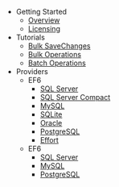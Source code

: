 - Getting Started
   - [Overview](overview.md)
   - [Licensing](licensing.md)
- Tutorials
   - [Bulk SaveChanges](tutorial-bulk-savechanges.md)
   - [Bulk Operations](tutorial-bulk-operations.md)
   - [Batch Operations](tutorial-batch-operations.md)
- Providers
   - EF6
      - [SQL Server](/providers/ef6/sql-server-provider.md)
      - [SQL Server Compact](/providers/ef6/sql-server-compact-provider.md)
      - [MySQL](/providers/ef6/my-sql-provider.md)
      - [SQLite](/providers/ef6/sqlite-provider.md)
      - [Oracle](/providers/ef6/oracle-provider.md)
      - [PostgreSQL](/providers/ef6/postgresql-provider.md)
      - [Effort](/providers/ef6/effort-provider.md)
   - EF6
      - [SQL Server](/providers/ef6/sql-server-provider.md)
      - [MySQL](/providers/ef6/my-sql-provider.md)
      - [PostgreSQL](/providers/ef6/postgresql-provider.md)

